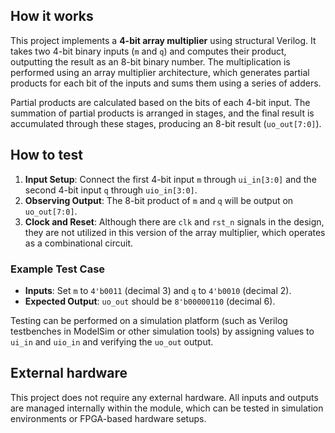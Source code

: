 <!---

This file is used to generate your project datasheet. Please fill in the information below and delete any unused
sections.

You can also include images in this folder and reference them in the markdown. Each image must be less than
512 kb in size, and the combined size of all images must be less than 1 MB.
-->

## How it works

This project implements a **4-bit array multiplier** using structural Verilog. It takes two 4-bit binary inputs (`m` and `q`) and computes their product, outputting the result as an 8-bit binary number. The multiplication is performed using an array multiplier architecture, which generates partial products for each bit of the inputs and sums them using a series of adders.

Partial products are calculated based on the bits of each 4-bit input. The summation of partial products is arranged in stages, and the final result is accumulated through these stages, producing an 8-bit result (`uo_out[7:0]`).

## How to test

1. **Input Setup**: Connect the first 4-bit input `m` through `ui_in[3:0]` and the second 4-bit input `q` through `uio_in[3:0]`.
2. **Observing Output**: The 8-bit product of `m` and `q` will be output on `uo_out[7:0]`.
3. **Clock and Reset**: Although there are `clk` and `rst_n` signals in the design, they are not utilized in this version of the array multiplier, which operates as a combinational circuit.

### Example Test Case

- **Inputs**: Set `m` to `4'b0011` (decimal 3) and `q` to `4'b0010` (decimal 2).
- **Expected Output**: `uo_out` should be `8'b00000110` (decimal 6).

Testing can be performed on a simulation platform (such as Verilog testbenches in ModelSim or other simulation tools) by assigning values to `ui_in` and `uio_in` and verifying the `uo_out` output.

## External hardware

This project does not require any external hardware. All inputs and outputs are managed internally within the module, which can be tested in simulation environments or FPGA-based hardware setups.
